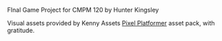 FInal Game Project for CMPM 120 by Hunter Kingsley

Visual assets provided by Kenny Assets [Pixel Platformer](https://kenney.nl/assets/pixel-platformer) asset pack, with gratitude. 
